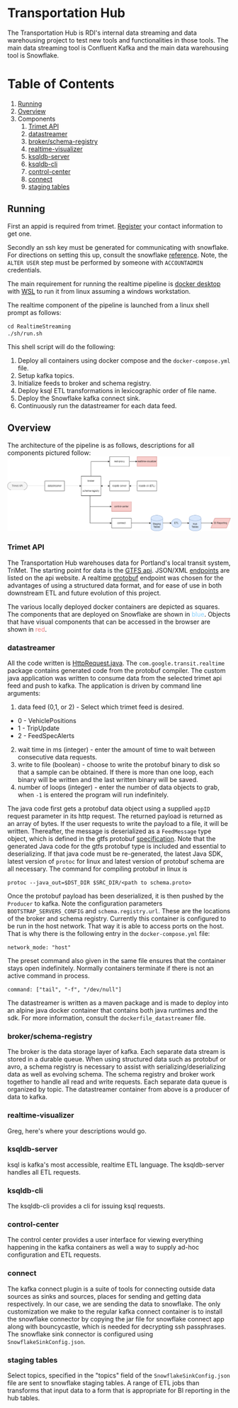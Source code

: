 # Transportation Hub

The Transportation Hub is RDI's internal data streaming and data warehousing project to test new tools and functionalities in those tools.  The main data streaming tool is Confluent Kafka and the main data warehousing tool is Snowflake.

# Table of Contents
1. [Running](#topic-1)
2. [Overview](#overview)
3. Components
   1. [Trimet API](#trimet-api)
   2. [datastreamer](#datastreamer)
   3. [broker/schema-registry](#broker-schema-registry)
   4. [realtime-visualizer](#realtime-visualizer)
   5. [ksqldb-server](#ksqldb-server)
   6. [ksqldb-cli](#ksqldb-cli)
   7. [control-center](#control-center)
   8. [connect](#connect)
   9. [staging tables](#staging-tables)

## Running

First an appid is required from trimet.  [Register](https://developer.trimet.org/appid/registration/) your contact information to get one.

Secondly an ssh key must be generated for communicating with snowflake. For directions on setting this up, consult the snowflake [reference](https://docs.snowflake.com/en/user-guide/key-pair-auth).  Note, the `ALTER USER` step must be performed by someone with `ACCOUNTADMIN` credentials. 

The main requirement for running the realtime pipeline is [docker desktop](https://www.docker.com/products/docker-desktop/) with [WSL](https://learn.microsoft.com/en-us/windows/wsl/install) to run it from linux assuming a windows workstation. 
 
The realtime component of the pipeline is launched from a linux shell prompt as follows:
```
cd RealtimeStreaming
./sh/run.sh
```
This shell script will do the following:

1. Deploy all containers using docker compose and the `docker-compose.yml` file.
2. Setup kafka topics.
3. Initialize feeds to broker and schema registry.
4. Deploy ksql ETL transformations in lexicographic order of file name.
5. Deploy the Snowflake kafka connect sink.
6. Continuously run the datastreamer for each data feed.

## Overview

The architecture of the pipeline is as follows, descriptions for all components pictured follow:
![architecture](./imgs/transportation_hub_v2.png)

### Trimet API

The Transportation Hub warehouses data for Portland's local transit system, TriMet.  The starting point for data is the [GTFS api](https://developer.trimet.org/GTFS.shtml).  JSON/XML [endpoints](https://developer.trimet.org/ws_docs/) are listed on the api website.  A realtime [protobuf](https://www.transit.land/feeds/f-trimet~rt/) endpoint was chosen for the advantages of using a structured data format, and for ease of use in both downstream ETL and future evolution of this project.

The various locally deployed docker containers are depicted as squares.  The components that are deployed on Snowflake are shown in <span style="color:LightSkyBlue">blue</span>.  Objects that have visual components that can be accessed in the browser are shown in <span style="color:LightCoral">red</span>. 

### datastreamer

All the code written is [HttpRequest.java](RealtimeStreaming/src/main/java/com/resourcedata/transportationhub/realtime/HttpRequest.java).  The `com.google.transit.realtime` package contains generated code from the protobuf compiler.  The custom java application was written to consume data from the selected trimet api feed and push to kafka. The application is driven by command line arguments:

1. data feed (0,1, or 2) - Select which trimet feed is desired.
  * 0 - VehiclePositions
  * 1 - TripUpdate
  * 2 - FeedSpecAlerts
2. wait time in ms (integer) - enter the amount of time to wait between consecutive data requests.
3. write to file (boolean) - choose to write the protobuf binary to disk so that a sample can be obtained.  If there is more than one loop, each binary will be written and the last written binary will be saved.
4. number of loops (integer) - enter the number of data objects to grab, when `-1` is entered the program will run indefinitely. 

The java code first gets a protobuf data object using a supplied `appID` request parameter in its http request.  The returned payload is returned as an array of bytes. If the user requests to write the payload to a file, it will be written.  Thereafter, the message is deserialized as a `FeedMessage` type object, which is defined in the gtfs protobuf [specification](https://developers.google.com/transit/gtfs-realtime/reference).  Note that the generated Java code for the gtfs protobuf type is included and essential to deserializing.  If that java code must be re-generated, the latest Java SDK, latest version of `protoc` for linux and latest version of protobuf schema are all necessary.  The command for compiling protobuf in linux is 
```
protoc --java_out=$DST_DIR $SRC_DIR/<path to schema.proto>
```
Once the protobuf payload has been deserialized, it is then pushed by the `Producer` to kafka.  Note the configuration parameters `BOOTSTRAP_SERVERS_CONFIG` and `schema.registry.url`.  These are the locations of the broker and schema registry.  Currently this container is configured to be run in the host network.  That way it is able to access ports on the host.  That is why there is the following entry in the `docker-compose.yml` file:
```
network_mode: "host"
```
The preset command also given in the same file ensures that the container stays open indefinitely.  Normally containers terminate if there is not an active command in process.
```
command: ["tail", "-f", "/dev/null"]
```
The datastreamer is written as a maven package and is made to deploy into an alpine java docker container that contains both java runtimes and the sdk.  For more information, consult the `dockerfile_datastreamer` file.

### broker/schema-registry

The broker is the data storage layer of kafka.  Each separate data stream is stored in a durable queue.  When using structured data such as protobuf or avro, a schema registry is necessary to assist with serializing/deserializing data as well as evolving schema. The schema registry and broker work together to handle all read and write requests.  Each separate data queue is organized by topic.  The datastreamer container from above is a producer of data to kafka.  

### realtime-visualizer

Greg, here's where your descriptions would go.

### ksqldb-server

ksql is kafka's most accessible, realtime ETL language. The ksqldb-server handles all ETL requests. 

### ksqldb-cli
The ksqldb-cli provides a cli for issuing ksql requests. 

### control-center
The control center provides a user interface for viewing everything happening in the kafka containers as well a way to supply ad-hoc configuration and ETL requests.

### connect
The kafka connect plugin is a suite of tools for connecting outside data sources as sinks and sources, places for sending and getting data respectively.  In our case, we are sending the data to snowflake.  The only customization we make to the regular kafka connect container is to install the snowflake connector by copying the jar file for snowflake connect app along with bouncycastle, which is needed for decrypting ssh passphrases.  The snowflake sink connector is configured using `SnowflakeSinkConfig.json`.

### staging tables
Select topics, specified in the "topics" field of the `SnowflakeSinkConfig.json` file are sent to snowflake staging tables.  A range of ETL jobs than transforms that input data to a form that is appropriate for BI reporting in the hub tables.

